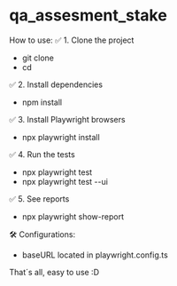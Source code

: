 # qa_assesment_stake

How to use:
✅ 1. Clone the project
- git clone <repository-url>
- cd <project-folder>

✅ 2. Install dependencies
- npm install

✅ 3. Install Playwright browsers
- npx playwright install

✅ 4. Run the tests
- npx playwright test
- npx playwright test --ui

✅ 5. See reports
- npx playwright show-report

🛠️ Configurations:
- baseURL located in playwright.config.ts

That´s all, easy to use :D
